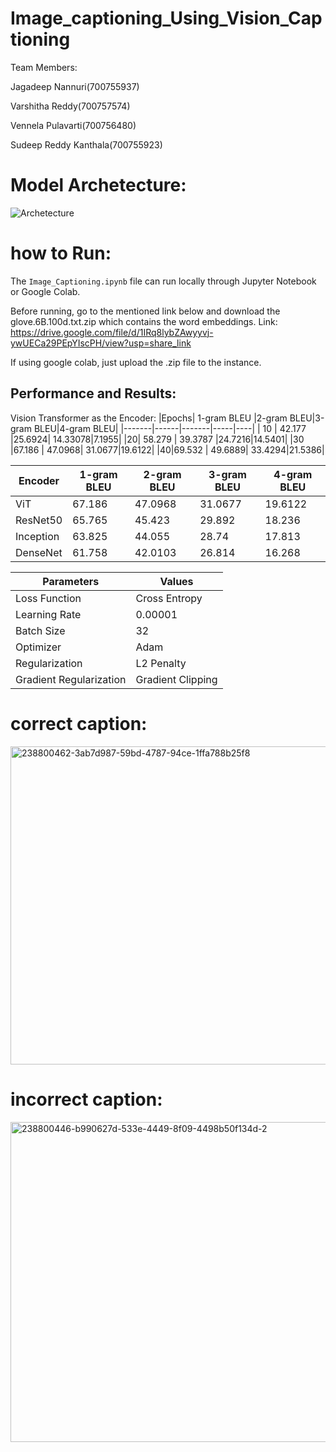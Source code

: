 
# Image_captioning_Using_Vision_Captioning

Team Members:

Jagadeep Nannuri(700755937)

Varshitha Reddy(700757574)

Vennela Pulavarti(700756480)

Sudeep Reddy Kanthala(700755923)

# Model Archetecture:

![Archetecture](https://github.com/n-jagadeep/Image_captioning_Using_Vision_Captioning/assets/142545023/3f2df858-8e09-43ea-8f32-b29b96423e22)

# how to Run:
The `Image_Captioning.ipynb` file can run locally through Jupyter Notebook or Google Colab.

Before running, go to the mentioned link below and download the glove.6B.100d.txt.zip which contains the word embeddings. Link: https://drive.google.com/file/d/1IRq8lybZAwyyvj-ywUECa29PEpYIscPH/view?usp=share_link

If using google colab, just upload the .zip file to the instance.

## Performance and Results:

Vision Transformer as the Encoder:
 |Epochs| 1-gram BLEU |2-gram BLEU|3-gram BLEU|4-gram BLEU|
 |-------|------|-------|-----|----|
| 10   | 42.177    |25.6924|   14.33078|7.1955|
 |20|   58.279  | 39.3787   |24.7216|14.5401|
 |30 |67.186 | 47.0968|  31.0677|19.6122|
 |40|69.532 | 49.6889|  33.4294|21.5386|

 |Encoder| 1-gram BLEU |2-gram BLEU|3-gram BLEU|4-gram BLEU|
|---|---|---|---|---|
 |ViT   |67.186 | 47.0968|  31.0677|19.6122|
 |ResNet50|   65.765  | 45.423  |29.892|18.236|
 |Inception |63.825 | 44.055|  28.74|17.813|
 |DenseNet|61.758 | 42.0103|  26.814|16.268|

|Parameters|Values|
|----|-----|
 |Loss Function | Cross Entropy|
 |Learning Rate | 0.00001|
 |Batch Size | 32|
 |Optimizer | Adam|
 |Regularization | L2 Penalty|
 |Gradient Regularization | Gradient Clipping|

 # correct caption:
 <img width="509" alt="238800462-3ab7d987-59bd-4787-94ce-1ffa788b25f8" src="https://github.com/n-jagadeep/Image_captioning_Using_Vision_Captioning/assets/142545023/682d38d1-ef65-4cd4-bf71-48a2aed37573">

 # incorrect caption:
 <img width="512" alt="238800446-b990627d-533e-4449-8f09-4498b50f134d-2" src="https://github.com/n-jagadeep/Image_captioning_Using_Vision_Captioning/assets/142545023/9c065265-328c-4a6a-bc3b-18fac3948558">


 
